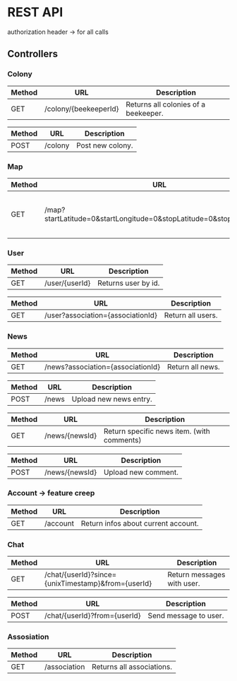# REST API

authorization header -> for all calls

## Controllers

### Colony

| Method | URL                   | Description                          |
| ------ | --------------------- | ------------------------------------ |
| GET    | /colony/{beekeeperId} | Returns all colonies of a beekeeper. |

| Method | URL     | Description      |
| ------ | ------- | ---------------- |
| POST   | /colony | Post new colony. |

### Map

| Method | URL                                                                  | Description                                    |
| ------ | -------------------------------------------------------------------- | ---------------------------------------------- |
| GET    | /map?startLatitude=0&startLongitude=0&stopLatitude=0&stopLongitude=0 | Returns all colonies in the coordinates range. |

### User

| Method | URL            | Description         |
| ------ | -------------- | ------------------- |
| GET    | /user/{userId} | Returns user by id. |

| Method | URL                               | Description       |
| ------ | --------------------------------- | ----------------- |
| GET    | /user?association={associationId} | Return all users. |

### News

| Method | URL                               | Description      |
| ------ | --------------------------------- | ---------------- |
| GET    | /news?association={associationId} | Return all news. |

| Method | URL   | Description            |
| ------ | ----- | ---------------------- |
| POST   | /news | Upload new news entry. |

| Method | URL            | Description                                |
| ------ | -------------- | ------------------------------------------ |
| GET    | /news/{newsId} | Return specific news item. (with comments) |

| Method | URL            | Description         |
| ------ | -------------- | ------------------- |
| POST   | /news/{newsId} | Upload new comment. |

### Account -> feature creep

| Method | URL      | Description                         |
| ------ | -------- | ----------------------------------- |
| GET    | /account | Return infos about current account. |

### Chat

| Method | URL                                                | Description                |
| ------ | -------------------------------------------------- | -------------------------- |
| GET    | /chat/{userId}?since={unixTimestamp}&from={userId} | Return messages with user. |

| Method | URL                          | Description           |
| ------ | ---------------------------- | --------------------- |
| POST   | /chat/{userId}?from={userId} | Send message to user. |

### Assosiation

| Method | URL          | Description               |
| ------ | ------------ | ------------------------- |
| GET    | /association | Returns all associations. |
